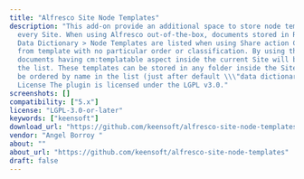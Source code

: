 ```yaml
---
title: "Alfresco Site Node Templates"
description: "This add-on provide an additional space to store node templates within
  every Site. When using Alfresco out-of-the-box, documents stored in Repository >
  Data Dictionary > Node Templates are listed when using Share action Create document
  from template with no particular order or classification. By using this addon, also
  documents having cm:templatable aspect inside the current Site will be added to
  the list. These templates can be stored in any folder inside the Site and they will
  be ordered by name in the list (just after default \\\"data dictionary\\\" templates).
  License The plugin is licensed under the LGPL v3.0."
screenshots: []
compatibility: ["5.x"]
license: "LGPL-3.0-or-later"
keywords: ["keensoft"]
download_url: "https://github.com/keensoft/alfresco-site-node-templates"
vendor: "Angel Borroy ‌"
about: ""
about_url: "https://github.com/keensoft/alfresco-site-node-templates"
draft: false
---
```

